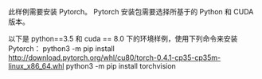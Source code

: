 此样例需要安装 Pytorch。 Pytorch 安装包需要选择所基于的 Python 和 CUDA 版本。

以下是 python==3.5 和 cuda == 8.0 下的环境样例，使用下列命令来安装 Pytorch： python3 -m pip install http://download.pytorch.org/whl/cu80/torch-0.4.1-cp35-cp35m-linux_x86_64.whl python3 -m pip install torchvision